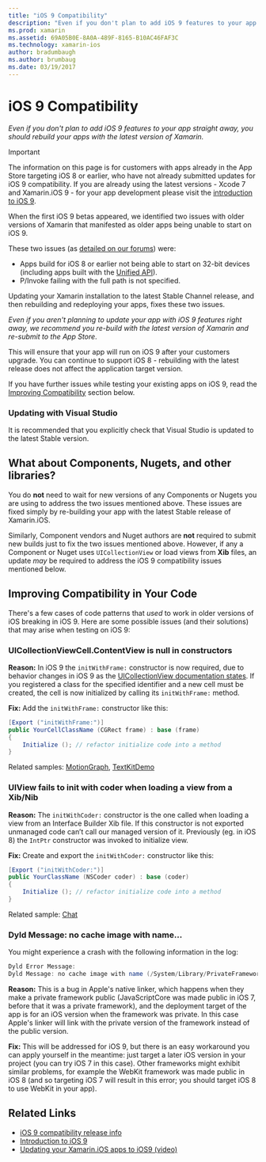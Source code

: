 ```yaml
---
title: "iOS 9 Compatibility"
description: "Even if you don't plan to add iOS 9 features to your app straight away, you should rebuild your apps with the latest version of Xamarin."
ms.prod: xamarin
ms.assetid: 69A05B0E-8A0A-489F-8165-B10AC46FAF3C
ms.technology: xamarin-ios
author: bradumbaugh
ms.author: brumbaug
ms.date: 03/19/2017
---
```


# iOS 9 Compatibility

_Even if you don't plan to add iOS 9 features to your app straight away, you should rebuild your apps with the latest version of Xamarin._

> [!IMPORTANT]
> The information on this page is for customers with apps already in the App
> Store targeting iOS 8 or earlier, who have not already submitted updates
> for iOS 9 compatibility. If you are already using the latest versions -
> Xcode 7 and Xamarin.iOS 9 - for your app development please visit the
> [introduction to iOS 9](~/ios/platform/introduction-to-ios9/index.md).

When the first iOS 9 betas appeared, we identified two issues with older versions of
Xamarin that manifested as older apps being unable to start on iOS 9.

These two issues (as [detailed on our forums](http://forums.xamarin.com/discussion/comment/131529/#Comment_131529)) were:

- Apps build for iOS 8 or earlier not being able to start on 32-bit devices (including apps built with the [Unified API](~/cross-platform/macios/unified/index.md)).
- P/Invoke failing with the full path is not specified.

Updating your Xamarin installation to the latest Stable Channel release,
and then rebuilding and redeploying your apps, fixes these two issues.

_Even if you aren't planning to update your app with iOS 9 features right away, we recommend
you re-build with the latest version of Xamarin and re-submit to the App Store_.



This will ensure that your app will run on iOS 9 after your customers upgrade.
You can continue to support iOS 8 - rebuilding with the latest release does
not affect the application target version.

If you have further issues while testing your existing apps on iOS 9,
read the [Improving Compatibility](#compat) section below.


### Updating with Visual Studio

It is recommended that you explicitly check that Visual Studio is updated to the latest Stable version.

## What about Components, Nugets, and other libraries?

You do **not** need to wait for new versions of any Components or
Nugets you are using to address the two issues mentioned above.
These issues are fixed simply by re-building your app with the
latest Stable release of Xamarin.iOS.

Similarly, Component vendors and Nuget authors are **not** required to submit
new builds just to fix the two issues mentioned above. However, if any a
Component or Nuget uses `UICollectionView` or load views from **Xib** files, an update
*may* be required to address the iOS 9 compatibility issues mentioned below.


<a name="compat" />

## Improving Compatibility in Your Code

There's a few cases of code patterns that *used* to work in older versions of iOS breaking in iOS 9. Here are some possible issues (and their solutions) that may arise when testing on iOS 9:

### UICollectionViewCell.ContentView is null in constructors

**Reason:** In iOS 9 the `initWithFrame:` constructor is now required, due to behavior changes in iOS 9 as the [UICollectionView documentation states](https://developer.apple.com/library/ios/documentation/UIKit/Reference/UICollectionView_class/#//apple_ref/occ/instm/UICollectionView/dequeueReusableCellWithReuseIdentifier:forIndexPath). If you registered a class for the specified identifier and a new cell must be created, the cell is now initialized by calling its `initWithFrame:` method.

**Fix:** Add the `initWithFrame:` constructor like this:

```csharp
[Export ("initWithFrame:")]
public YourCellClassName (CGRect frame) : base (frame)
{
    Initialize (); // refactor initialize code into a method
}
```

Related samples: [MotionGraph](https://github.com/xamarin/monotouch-samples/commit/3c1b7a4170c001e7290db9babb2b7a6dddeb8bcb), [TextKitDemo](https://github.com/xamarin/monotouch-samples/commit/23ea01b37326963b5ebf68bbcc1edd51c66a28d6)



### UIView fails to init with coder when loading a view from a Xib/Nib

**Reason:** The `initWithCoder:` constructor is the one called when loading a view from an Interface Builder Xib file. If this constructor is not exported unmanaged code can’t call our managed version of it. Previously (eg. in iOS 8) the `IntPtr` constructor was invoked to initialize view.

**Fix:** Create and export the `initWithCoder:` constructor like this:

```csharp
[Export ("initWithCoder:")]
public YourClassName (NSCoder coder) : base (coder)
{
    Initialize (); // refactor initialize code into a method
}
```

Related sample: [Chat](https://github.com/xamarin/monotouch-samples/commit/7b81138d52e5f3f1aa3769fcb08f46122e9b6a88)


### Dyld Message: no cache image with name...

You might experience a crash with the following information in the log:

```csharp
Dyld Error Message:
Dyld Message: no cache image with name (/System/Library/PrivateFrameworks/JavaScriptCore.framework/JavaScriptCore)
```

**Reason:** This is a bug in Apple's native linker, which happens when they make a private framework public
(JavaScriptCore was made public in iOS 7, before that it was a private framework), and the deployment target
of the app is for an iOS version when the framework was private. In this case Apple's linker will link with the
private version of the framework instead of the public version.

**Fix:** This will be addressed for iOS 9, but there is an easy workaround you can apply yourself in the meantime:
just target a later iOS version in your project (you can try iOS 7 in this case). Other frameworks might exhibit
similar problems, for example the WebKit framework was made public in iOS 8 (and so targeting iOS 7 will result in
this error; you should target iOS 8 to use WebKit in your app).



## Related Links

- [iOS 9 compatibility release info](https://releases.xamarin.com/ios-hotfix-for-ios-9-preview-xcode-6/)
- [Introduction to iOS 9](~/ios/platform/introduction-to-ios9/index.md)
- [Updating your Xamarin.iOS apps to iOS9 (video)](https://university.xamarin.com/lightninglectures/Updating-your-XamariniOS-apps-to-iOS9)
